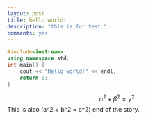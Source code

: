 ```yaml
---
layout: post
title: hello world!
description: "this is for test."
comments: yes
---
```

```C++
#include<iostream>
using namespace std;
int main() {
    cout << "Hello world!" << endl;
    return 0;
}
```
$$
\alpha^2 + \beta^2 = \gamma^2
$$
This is also \(a^2 + b^2 = c^2\) end of the story.
